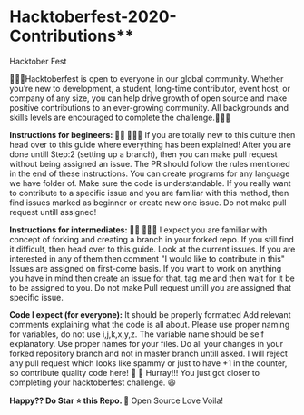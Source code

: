 # Hacktoberfest-2020-Contributions**
Hacktober Fest

🙅🏼‍♂️Hacktoberfest is open to everyone in our global community. Whether you’re new to development, a student, long-time contributor, event host, or company of any size, you can help drive growth of open source and make positive contributions to an ever-growing community. All backgrounds and skills levels are encouraged to complete the challenge.🙅🏼‍♂️

**Instructions for begineers: 🙅🏼 🙅🏼‍♂️**
If you are totally new to this culture then head over to this guide where everything has been explained!
After you are done untill Step:2 (setting up a branch), then you can make pull request without being assigned an issue. The PR should follow the rules mentioned in the end of these instructions.
You can create programs for any language we have folder of. Make sure the code is understandable.
If you really want to contribute to a specific issue and you are familiar with this method, then find issues marked as beginner or create new one issue. Do not make pull request untill assigned!

**Instructions for intermediates: 🙅🏼 🙅🏼‍♂️**
I expect you are familiar with concept of forking and creating a branch in your forked repo. If you still find it difficult, then head over to this guide.
Look at the current issues.
If you are interested in any of them then comment "I would like to contribute in this"
Issues are assigned on first-come basis.
If you want to work on anything you have in mind then create an issue for that, tag me and then wait for it be to be assigned to you.
Do not make Pull request untill you are assigned that specific issue.

**Code I expect (for everyone):**
It should be properly formatted
Add relevant comments explaining what the code is all about.
Please use proper naming for variables, do not use i,j,k,x,y,z. The variable name should be self explanatory.
Use proper names for your files.
Do all your changes in your forked repository branch and not in master branch untill asked.
I will reject any pull request which looks like spammy or just to have +1 in the counter, so contribute quality code here!
👑 👑 Hurray!!! You just got closer to completing your hacktoberfest challenge. 😃

**Happy?? Do Star ⭐ this Repo. 🤩**
  Open Source Love  Voila!
